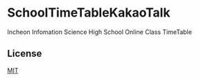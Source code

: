 # SchoolTimeTableKakaoTalk
Incheon Infomation Science High School Online Class TimeTable
   
## License
[MIT](https://choosealicense.com/licenses/mit/)
